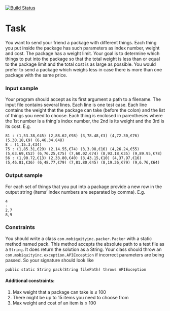 [![Build Status](https://api.travis-ci.org/stankevichevg/package-challenge.svg?branch=master)](https://travis-ci.org/stankevichevg/package-challenge)

# Task

You want to send your friend a package with different things.
Each thing you put inside the package has such parameters as index number, weight and cost. The package has a weight limit. Your goal is to determine which things to put into the package so that the total weight is less than or equal to the package limit and the total cost is as large as possible.
You would prefer to send a package which weighs less in case there is more than one package with the same price.

### Input sample

Your program should accept as its first argument a path to a filename. The input file contains several lines. Each line is one test case.
Each line contains the weight that the package can take (before the colon) and the list of things you need to choose. Each thing is enclosed in parentheses where the 1st number is a thing's index number, the 2nd is its weight and the 3rd is its cost. E.g.

```
81 : (1,53.38,€45) (2,88.62,€98) (3,78.48,€3) (4,72.30,€76) (5,30.18,€9) (6,46.34,€48)
8 : (1,15.3,€34)
75 : (1,85.31,€29) (2,14.55,€74) (3,3.98,€16) (4,26.24,€55) (5,63.69,€52) (6,76.25,€75) (7,60.02,€74) (8,93.18,€35) (9,89.95,€78)
56 : (1,90.72,€13) (2,33.80,€40) (3,43.15,€10) (4,37.97,€16) (5,46.81,€36) (6,48.77,€79) (7,81.80,€45) (8,19.36,€79) (9,6.76,€64)
```

### Output sample

For each set of things that you put into a package provide a new row in the output string (items’ index numbers are separated by comma). E.g.

```
4
-
2,7
8,9
```

### Constraints

You should write a class `com.mobiquityinc.packer.Packer` with a static method named pack. This method accepts the absolute path to a test file as a `String`. It does return the solution as a String.
Your class should throw an `com.mobiquityinc.exception.APIException` if incorrect parameters are being passed. So your signature should look like

`public static String pack(String filePath) throws APIException`

#### Additional constraints:

1. Max weight that a package can take is ≤ 100
2. There might be up to 15 items you need to choose from
3. Max weight and cost of an item is ≤ 100

